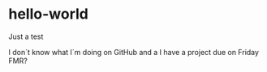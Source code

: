 # hello-world
Just a test

I don´t know what I´m doing on GitHub and a I have a project due on Friday
FMR?
